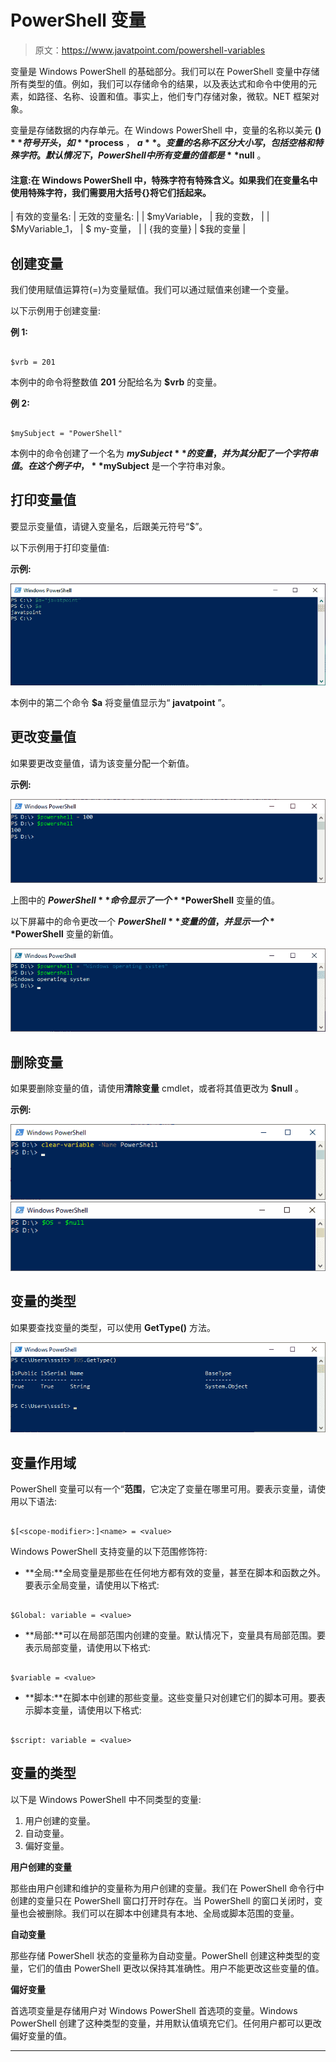 # PowerShell 变量

> 原文：<https://www.javatpoint.com/powershell-variables>

变量是 Windows PowerShell 的基础部分。我们可以在 PowerShell 变量中存储所有类型的值。例如，我们可以存储命令的结果，以及表达式和命令中使用的元素，如路径、名称、设置和值。事实上，他们专门存储对象，微软。NET 框架对象。

变量是存储数据的内存单元。在 Windows PowerShell 中，变量的名称以美元 **($)** 符号开头，如 **$process** ， **$a** 。变量的名称不区分大小写，包括空格和特殊字符。默认情况下，PowerShell 中所有变量的值都是 **$null** 。

#### 注意:在 Windows PowerShell 中，特殊字符有特殊含义。如果我们在变量名中使用特殊字符，我们需要用大括号{}将它们括起来。

| 有效的变量名: | 无效的变量名: |
| $myVariable， | 我的变数， |
| $MyVariable_1， | $ my-变量， |
| {我的变量} | $我的变量 |

## 创建变量

我们使用赋值运算符(=)为变量赋值。我们可以通过赋值来创建一个变量。

以下示例用于创建变量:

**例 1:**

```

$vrb = 201

```

本例中的命令将整数值 **201** 分配给名为 **$vrb** 的变量。

**例 2:**

```

$mySubject = "PowerShell"

```

本例中的命令创建了一个名为 **$mySubject** 的变量，并为其分配了一个字符串值。在这个例子中， **$mySubject** 是一个字符串对象。

## 打印变量值

要显示变量值，请键入变量名，后跟美元符号“$”。

以下示例用于打印变量值:

**示例:**

![PowerShell Variables](img/1b4106de54cd44f9f9587d0bea5b4f1c.png)

本例中的第二个命令 **$a** 将变量值显示为“ **javatpoint** ”。

## 更改变量值

如果要更改变量值，请为该变量分配一个新值。

**示例:**

![PowerShell Variables](img/718232add94e72e03bfd4f882d1c001d.png)

上图中的 **$PowerShell** 命令显示了一个 **$PowerShell** 变量的值。

以下屏幕中的命令更改一个 **$PowerShell** 变量的值，并显示一个 **$PowerShell** 变量的新值。

![PowerShell Variables](img/6ed2775fe9cdc6f7bdb3d14b8b6f6e3a.png)

## 删除变量

如果要删除变量的值，请使用**清除变量** cmdlet，或者将其值更改为 **$null** 。

**示例:**

![PowerShell Variables](img/34d9c3e5b7799d1309350387a3894b44.png)
![PowerShell Variables](img/0da7768d06ded35fd131d9904c03dfec.png)

## 变量的类型

如果要查找变量的类型，可以使用 **GetType()** 方法。

![PowerShell Variables](img/78ac0145abd4455c5ff1d5d4e8311b74.png)

## 变量作用域

PowerShell 变量可以有一个“**范围**，它决定了变量在哪里可用。要表示变量，请使用以下语法:

```

$[<scope-modifier>:]<name> = <value>

```

Windows PowerShell 支持变量的以下范围修饰符:

*   **全局:**全局变量是那些在任何地方都有效的变量，甚至在脚本和函数之外。要表示全局变量，请使用以下格式:

```

$Global: variable = <value>

```

*   **局部:**可以在局部范围内创建的变量。默认情况下，变量具有局部范围。要表示局部变量，请使用以下格式:

```

$variable = <value>

```

*   **脚本:**在脚本中创建的那些变量。这些变量只对创建它们的脚本可用。要表示脚本变量，请使用以下格式:

```

$script: variable = <value>

```

## 变量的类型

以下是 Windows PowerShell 中不同类型的变量:

1.  用户创建的变量。
2.  自动变量。
3.  偏好变量。

**用户创建的变量**

那些由用户创建和维护的变量称为用户创建的变量。我们在 PowerShell 命令行中创建的变量只在 PowerShell 窗口打开时存在。当 PowerShell 的窗口关闭时，变量也会被删除。我们可以在脚本中创建具有本地、全局或脚本范围的变量。

**自动变量**

那些存储 PowerShell 状态的变量称为自动变量。PowerShell 创建这种类型的变量，它们的值由 PowerShell 更改以保持其准确性。用户不能更改这些变量的值。

**偏好变量**

首选项变量是存储用户对 Windows PowerShell 首选项的变量。Windows PowerShell 创建了这种类型的变量，并用默认值填充它们。任何用户都可以更改偏好变量的值。

* * *